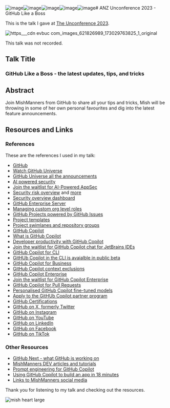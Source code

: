 ![image](https://github.com/mishmanners/TalksandEvents/assets/36594527/ab854fa1-b486-45ee-b7c3-00d08aef33dd)![image](https://github.com/mishmanners/TalksandEvents/assets/36594527/fbc290a1-b988-4837-997f-0eabdb109c72)![image](https://github.com/mishmanners/TalksandEvents/assets/36594527/9a01ff03-1e93-443c-9845-18f2481cb8b1)![image](https://github.com/mishmanners/TalksandEvents/assets/36594527/d9cc6d02-6d51-4810-88fe-3c85a7d54d34)![image](https://github.com/mishmanners/TalksandEvents/assets/36594527/2974c1bd-ec94-44f7-b3e0-16a7390274ca)# ANZ Unconference 2023 - GitHub Like a Boss

This is the talk I gave at [The Unconference 2023](https://www.eventbrite.com.au/e/anz-unconference23-devops-open-day-registration-tickets-735028067737).

![https___cdn evbuc com_images_621826989_173029763825_1_original](https://github.com/mishmanners/TalksandEvents/assets/36594527/c1951b8e-2ead-496a-b04b-eb0a6cddccc0)

This talk was not recorded.

## Talk Title

### GitHub Like a Boss - the latest updates, tips, and tricks

## Abstract

Join MishManners from GitHub to share all your tips and tricks, Mish will be throwing in some of her own personal favourites and dig into the latest feature announcements.

## Resources and Links

### References

These are the references I used in my talk:

- [GitHub](https://github.com)
- [Watch GitHub Universe](https://githubuniverse.com)
- [GitHub Universe all the announcements](https://github.blog/2023-11-15-universes-key-takeaway-innovate-better-with-ai-powered-workflows-on-a-single-unified-platform/)
- [AI powered security](https://github.blog/2023-11-08-ai-powered-appsec/)
- [Join the waitlist for AI-Powered AppSec](https://github.com/features/preview/security)
- [Security risk overview](https://github.com/github/roadmap/issues/789) and [more](https://github.com/github/roadmap/issues/791)
- [Security overview dashboard](https://docs.github.com/en/enterprise-cloud@latest/code-security/security-overview/viewing-security-insights-for-your-organization)
- [GitHub Enterprise Server](https://docs.github.com/en/enterprise-server@3.9/admin/overview/about-github-enterprise-server)
- [Managing custom org level roles](https://docs.github.com/en/enterprise-cloud@latest/organizations/managing-peoples-access-to-your-organization-with-roles/managing-custom-organization-roles)
- [GitHub Projects powered by GitHub Issues](https://github.com/features/issues)
- [Project templates](https://github.com/github/releases/issues/2930)
- [Project swimlanes and repository groups](https://github.blog/changelog/2023-07-27-github-issues-projects-july-27th-update/)
- [GitHub Copilot](https://github.com/features/copilot/)
- [What is GitHub Copilot](https://youtu.be/Z7hp241--vc)
- [Developer productivity with GitHub Copilot](https://github.blog/2022-09-07-research-quantifying-github-copilots-impact-on-developer-productivity-and-happiness/)
- [Join the waitlist for GitHub Copilot chat for JetBrains IDEs](https://github.com/github-copilot/chat_jetbrains_waitlist_signup/join)
- [GitHub Copilot for CLI](https://githubnext.com/projects/copilot-cli/)
- [GitHUb Copilot in the CLI is avaialble in public beta](https://docs.github.com/en/copilot/github-copilot-in-the-cli)
- [GitHub Copilot for Business](https://resources.github.com/copilot-for-business/)
- [GitHub Copilot context exclusions](https://docs.github.com/en/copilot/managing-copilot-business/configuring-content-exclusions-for-github-copilot)
- [GitHub Copilot Enterprise](https://docs.github.com/en/enterprise-cloud@latest/copilot/github-copilot-enterprise/overview/about-github-copilot-enterprise)
- [Join the waitlist for GitHub Copilot Enterprise](https://github.com/github-copilot/copilot_enterprise_waitlist_signup/join)
- [GitHub Copilot for Pull Requests](https://githubnext.com/projects/copilot-for-pull-requests/)
- [Personalised GitHub Copilot fine-tuned models](https://github.com/github-copilot/fine_tuning_waitlist_signup/join)
- [Apply to the GitHUb Copilot partner program](https://github.com/features/preview/copilot-partner-program)
- [GitHub Certifications](https://resources.github.com/learn/certifications/)
- [GitHub on X, formerly Twitter]()
- [GitHub on Instagram](https://www.instagram.com/github)
- [GitHub on YouTube](https://www.youtube.com/@GitHub)
- [GitHub on LinkedIn](https://www.linkedin.com/company/github/)
- [GitHub on Facebook](https://www.facebook.com/GitHub/)
- [GitHub on TikTok](https://www.tiktok.com/@github)

### Other Resources

- [GitHub Next - what GitHub is working on](https://githubnext.com/)
- [MishManners DEV articles and tutorials](https://dev.to/mishmanners)
- [Prompt engineering for GitHub Copilot](https://dev.to/github/a-beginners-guide-to-prompt-engineering-with-github-copilot-3ibp)
- [Using GitHub Copilot to build an app in 18 minutes](https://github.blog/2023-05-05-web-summit-rio-2023-building-an-app-in-18-minutes-with-github-copilot-x/)
- [Links to MishManners social media](https://mishmanners.info)

Thank you for listening to my talk and checking out the resources.

![mish heart large](https://user-images.githubusercontent.com/36594527/195619762-82827b2e-bfdd-49b6-b8df-5b9e15f4f044.png)
